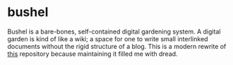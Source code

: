 # bushel
Bushel is a bare-bones, self-contained digital gardening system. A digital garden is kind of like a wiki; a space for one to write small interlinked documents without the rigid structure of a blog. This is a modern rewrite of [this](https://github.com/DoomishFox/bushel-app) repository because maintaining it filled me with dread.
